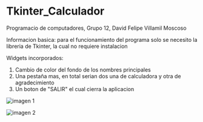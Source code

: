 # Tkinter_Calculador

Programacio de computadores, Grupo 12, David Felipe Villamil Moscoso

Informacion basica: para el funcionamiento del programa solo se necesito la
libreria de Tkinter, la cual no requiere instalacion

Widgets incorporados:

1. Cambio de color del fondo de los nombres principales
2. Una pestaña mas, en total serian dos una de calculadora y otra de agradecimiento
3. Un boton de "SALIR" el cual cierra la aplicacion

![imagen 1](https://lh3.googleusercontent.com/hpjwaJN4W5axKyvNUTI0VhQh9F9fujLe2NZPxrhRjyXQqA1dagDT1eNOzJE8x5FZLqQ5In84bUK4YomzikHZX7shzky8-aw8uIMyLJ4W1MzwfWFIMs1cYZAuNaA3GwmW2c8HeMCPg8U-OSCUcNRantVh1gSWK7rpPj_sixAMhPDNtoe_xvsUWRQdMjRkeIioKygntHMQ8iEYnP9frLWCUKoV9zMKgjJ2VLpDzqm9JWHQaUUJ2Mkc7lv8VZxWjudmaF_7ewql5x6pQkFzqe-bSoTLJp2VoZcTjoYPgvR0IApC13ZgN80eMH0UKYg41xHGQwsvOzWLSGVjFTHcqCkNhII85ir0GxHu3X_9oTU0jUGlV2Iu2MkIwkDkDqBPm3DPAzcnvk2TOldQBrUQT0W3wgnmjMRNBRrppMxA06ypc8Qz4aGLqO3cqbJc0luKYc0dvYeDuc6gTQpfVd40DwuV2x_Q-2j2POw38tfL7lK5FMgg6osfm6z4f_oJQwE--j9PTr9P7XbOfyDSBLmwEcYJc9q_x82TXHrKRCpcYUpaacGjpot5TbqqJbga3tfmgJ_eLwyiIcVdRwyVHCdwgDUUx0Q5u-TeCnR86uMSRu_FwBg5dPpvYwP64XHP71PbwZpsz7DnL8A8NAJ-N2tvHFtR16H0ajFXejSmNXbzgvDk5GovBtLGfmQgyI2Z5itd=w800-h471-no?authuser=0)

![imagen 2](https://lh3.googleusercontent.com/z3JvQfqb1nocKDfNGgsC1NRhl8NAQeMTtdG-XgHJq51tFTx7vBhK4ug5xRe59PDAtTZfSWx6mVHCyXvJaSuL1nggHSWLWtTQoZoyUYtstKDbJhJ2H3e6mB1mHfy23mPKDBxBI6cMrZOKyreF_SAfW63iIrZ3mui6QB_ruvFn2q0hAXoADbQhNwIdcg-FjNyMl3UtF1QtiQo-44nMjkIV0lPnO4de3lTgjug5lEVcO695DuNrUzAEFLn8YMeDbIMmQPlDzEjTbDT5Ym1FLSVvloLNxlqNd9p4alRi8vetKV6JgjTolyjsiggVEvfo9gLVH-rLI06EqRhyCZXPhuwdinODftHoJFm_XiFmQ0msRLEqN8oaNifTTglzVMTdnfaRL683H9F6bFO3_tEAlINLxVFmDtaYGqjalWBDx_NLZPlhatRB2NPXoa_WQzMOXJNTC7V5vTCNgmW8Jn8mPmQy4gOUna1FYe5_U06dlPeyg74D8AYj8AqzqwzTpqtxG488q8oRVV4gsI4qIg2ra4vSL5rbZzw0Iboa75HmIEHOWXiZHje76OJkPHut89-QcrqZfkR3b-rTrKdgsxnNPqm6C59wY06R72qSOcxAktt3ppPb4dfKq0PI78Q4v-mipe5oMXDXv4G6l34JTYdT400e3tF-cQuTijFz1Z4Exi5jkWhq1wF-d-QE3MJxG5Sj=w790-h468-no?authuser=0)


